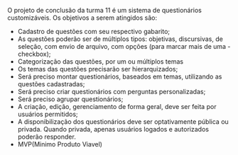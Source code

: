 O projeto de conclusão da turma 11 é um sistema de questionários customizáveis.
Os objetivos a serem atingidos são:
- Cadastro de questões com seu respectivo gabarito;
- As questões poderão ser de múltiplos tipos: objetivas, discursivas, de seleção, com
envio de arquivo, com opções (para marcar mais de uma - checkbox);
- Categorização das questões, por um ou múltiplos temas
- Os temas das questões precisarão ser hierarquizados;
- Será preciso montar questionários, baseados em temas, utilizando as questões
cadastradas;
- Será preciso criar questionários com perguntas personalizadas;
- Será preciso agrupar questionários;
- A criação, edição, gerenciamento de forma geral, deve ser feita por usuários
permitidos;
- A disponibilização dos questionários deve ser optativamente pública ou privada.
Quando privada, apenas usuários logados e autorizados poderão responder.
- MVP(Minimo Produto Viavel)
